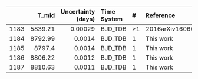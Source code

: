 |      |   T_mid |   Uncertainty (days) | Time System   | #   | Reference           |
|-----:|--------:|---------------------:|:--------------|:----|:--------------------|
| 1183 | 5839.21 |              0.00029 | BJD_TDB       | >1  | 2016arXiv160604556B |
| 1184 | 8792.99 |              0.0014  | BJD_TDB       | 1   | This work           |
| 1185 | 8797.4  |              0.0014  | BJD_TDB       | 1   | This work           |
| 1186 | 8806.22 |              0.0012  | BJD_TDB       | 1   | This work           |
| 1187 | 8810.63 |              0.0011  | BJD_TDB       | 1   | This work           |